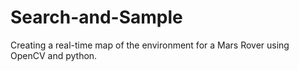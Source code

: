 # Search-and-Sample
Creating a real-time map of the environment for a Mars Rover using OpenCV and python. 
